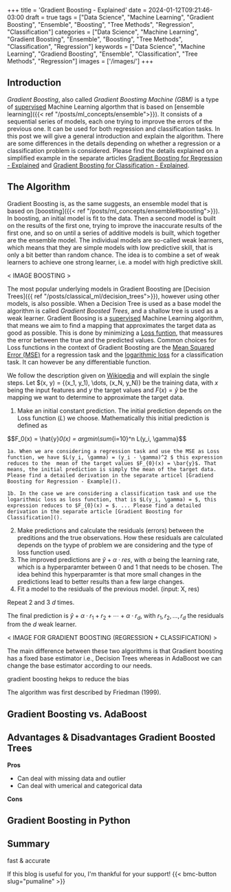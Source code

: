 +++
title = 'Gradient Boosting - Explained'
date = 2024-01-12T09:21:46-03:00
draft = true
tags = ["Data Science", "Machine Learning", "Gradient Boosting", "Ensemble", "Boosting", "Tree Methods", "Regression", "Classification"]
categories = ["Data Science", "Machine Learning", "Gradient Boosting", "Ensemble", "Boosting", "Tree Methods", "Classification", "Regression"]
keywords = ["Data Science", "Machine Learning", "Gradiend Boosting", "Ensemble", "Classification", "Tree Methods", "Regression"]
images = ['/images/']
+++

## Introduction

*Gradient Boosting*, also called *Gradient Boostimg Machine (GBM)* is a type of [supervised](supervised_unsupervised.md#supervised) Machine Learning algorthm that is based on [ensemble learning]({{< ref "/posts/ml_concepts/ensemble">}}). It consists of a sequential series of models, each one trying to improve the errors of the previous one. It can be used for both regression and classification tasks. In this post we will give a general introduction and explain the algorithm. There are some differences in the details depending on whether a regression or a classification problem is considered. Please find the details explained on a simplified example in the separate articles [Gradient Boosting for Regression - Explained]() and [Gradient Boosting for Classification - Explained]().

## The Algorithm

Gradient Boosting is, as the same suggests, an ensemble model that is based on [boosting]({{< ref "/posts/ml_concepts/ensemble#boosting">}}). In boosting, an initial model is fit to the data. Then a second model is built on the results of the first one, trying to improve the inaccurate results of the first one, and so on until a series of additive models is built, which together are the ensemble model. The individual models are so-called weak learners, which means that they are simple models with low predictive skill, that is only a bit better than random chance. The idea is to combine a set of weak learners to achieve one strong learner, i.e. a model with high predictive skill. 

< IMAGE BOOSTING >

The most popular underlying models in Gradient Boosting are [Decision Trees]({{ ref "/posts/classical_ml/decision_trees">}}), however using other models, is also possible. When a Decision Tree is used as a base model the algorithm is called *Gradient Boosted Trees*, and a shallow tree is used as a weak learner. Gradient Boosing is a [supervised]() Machine Learning algorithm, that means we aim to find a mapping that approximates the target data as good as possible. This is done by minimizing a [Loss funtion](), that meassures the error between the true and the predicted values. Common choices for Loss functions in the context of Gradient Boosting are the [Mean Squared Error (MSE)]() for a regression task and the [logarithmic loss]() for a classification task. It can however be any differentiable function. 


We follow the description given on [Wikipedia](https://en.m.wikipedia.org/wiki/Gradient_boosting) and will explain the single steps. Let $(x, y) = {(x_1, y_1), \dots, (x_N, y_N)} be the training data, with $x$ being the input features and $y$ the target values and $F(x)=\hat{y}$ be the mapping we want to determine to approximate the target data.

1. Make an initial constant prediction. The initial prediction depends on the Loss function ($L$) we choose. Mathematically this initial prediction is defined as 

$$F_0(x) = \hat{y}_0(x) = argmin\sum_{i=10}^n L(y_i, \gamma}$$

	1a. When we are considering a regression task and use the MSE as Loss function, we have $L(y_i, \gamma) = (y_i - \gamma)^2 $ this expression reduces to the  mean of the target values $F_{0}(x) = \bar{y}$. That means, the initial prediction is simply the mean of the target data. Please find a detailed derivation in the separate articel [Gradiend Boosting for Regression - Example]().

	1b. In the case we are considering a classification task and use the logarithmic loss as loss function, that is $L(y_i, \gamma) = $, this expression reduces to $F_{0}(x) = $. ... Please find a detailed derivation in the separate article [Gradient Boosting for Classification](). 

2. Make predictions and calculate the residuals (errors) between the preditions and the true observations. How these residuals are calculated depends on the tyype of problem we are considering and the type of loss function used.
3. The improved predictions are $\hat{y} + \alpha \cdot res$, with $\alpha$ being the learning rate, which is a hyperparamter between $0$ and $1$ that needs to be chosen. The idea behind this hyperparamter is that more small changes in the predictions lead to better results than a few large changes.
3. Fit a model to the residuals of the previous model. (input: X, res)

Repeat 2 and 3 $d$ times.

The final prediction is $\hat{y} + \alpha \cdot r_1 + r_2 + \cdots + \alpha \cdot r_d$, with $r_1, r_2, \dots, r_d$ the residuals from the $d$ weak learner.

< IMAGE FOR GRADIENT BOOSTING (REGRESSION + CLASSIFICATION) > 

The main difference between these two algorithms is that Gradient boosting has a fixed base estimator i.e., Decision Trees whereas in AdaBoost we can change the base estimator according to our needs.


gradient boosting hekps to reduce the bias

The algorithm was first described by Friedman (1999). 


## Gradient Boosting vs. AdaBoost

## Advantages & Disadvantages Gradient Boosted Trees

**Pros**

* Can deal with missing data and outlier
* Can deal with umerical and categorical data

**Cons**

## Gradient Boosting in Python

## Summary

fast & accurate

If this blog is useful for you, I'm thankful for your support!
{{< bmc-button slug="pumaline" >}}

